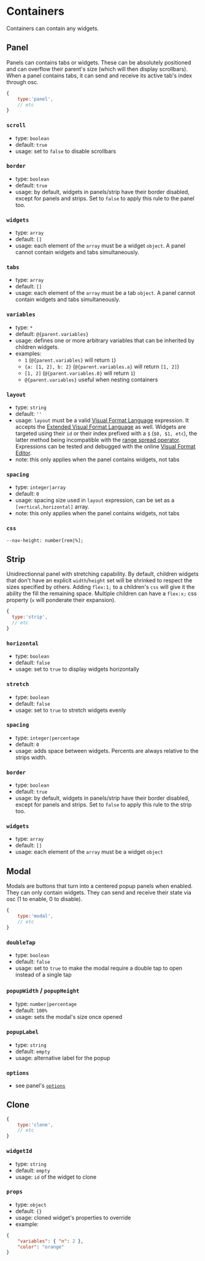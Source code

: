 # Containers

Containers can contain any widgets.


## Panel

Panels can contains tabs or widgets. These can be absolutely positioned and can overflow their parent's size (which will then display scrollbars). When a panel contains tabs, it can send and receive its active tab's index through osc.


```js
{
    type:'panel',
    // etc
}
```

### `scroll`
- type: `boolean`
- default: `true`
- usage: set to `false` to disable scrollbars

### `border`
- type: `boolean`
- default: `true`
- usage: by default, widgets in panels/strip have their border disabled, except for panels and strips. Set to `false` to apply this rule to the panel too.

### `widgets`
- type: `array`
- default: `[]`
- usage: each element of the `array` must be a widget `object`. A panel cannot contain widgets and tabs simultaneously.

### `tabs`
- type: `array`
- default: `[]`
- usage: each element of the `array` must be a tab `object`. A panel cannot contain widgets and tabs simultaneously.


### `variables`<i class="dynamic-prop-icon" title="dynamic"></i>
- type: `*`
- default: `@{parent.variables}`
- usage: defines one or more arbitrary variables that can be inherited by children widgets.
- examples:
  - `1` (`@{parent.variables}` will return `1`)
  - `{a: [1, 2], b: 2}` (`@{parent.variables.a}` will return `[1, 2]`)
  - `[1, 2]` (`@{parent.variables.0}` will return `1`)
  - `@{parent.variables}` useful when nesting containers


### `layout`
- type: `string`
- default: `''`
- usage: `layout` must be a valid [Visual Format Language](https://developer.apple.com/library/content/documentation/UserExperience/Conceptual/AutolayoutPG/VisualFormatLanguage.html) expression. It accepts the [Extended Visual Format Language](https://github.com/IjzerenHein/autolayout.js#extended-visual-format-language-evfl) as well. Widgets are targeted using their `id` or their index prefixed with a `$` (`$0, $1, etc`), the latter method being incompatible with the [range spread operator](https://github.com/IjzerenHein/autolayout.js#view-ranges-spread-operator). Expressions can be tested and debugged with the online [Visual Format Editor](https://rawgit.com/IjzerenHein/visualformat-editor/master/dist/index.html).
- note: this only applies when the panel contains widgets, not tabs

### `spacing`
- type: `integer|array`
- default: `0`
- usage: spacing size used in `layout` expression, can be set as a `[vertical,horizontal]` array.
- note: this only applies when the panel contains widgets, not tabs

### `css`
```
--nav-height: number[rem|%];
```

## Strip

Unidirectionnal panel with stretching capability. By default, children widgets that don't have an explicit `width`/`height` set will be shrinked to respect the sizes specified by others. Adding `flex:1;` to a children's `css` will give it the ability the fill the remaining space. Multiple children can have a `flex:x;` css property (`x` will ponderate their expansion).

```js
{
  type:'strip',
  // etc
}
```

### `horizontal`
- type: `boolean`
- default: `false`
- usage: set to `true` to display widgets horizontally

### `stretch`
- type: `boolean`
- default: `false`
- usage: set to `true` to stretch widgets evenly

### `spacing`
- type: `integer|percentage`
- default: `0`
- usage: adds space between widgets. Percents are always relative to the strips width.

### `border`
- type: `boolean`
- default: `true`
- usage: by default, widgets in panels/strip have their border disabled, except for panels and strips. Set to `false` to apply this rule to the strip too.

### `widgets`
- type: `array`
- default: `[]`
- usage: each element of the `array` must be a widget `object`




## Modal

Modals are buttons that turn into a centered popup panels when enabled. They can only contain widgets. They can send and receive their state via osc (1 to enable, 0 to disable).

```js
{
    type:'modal',
    // etc
}
```

### `doubleTap`
- type: `boolean`
- default: `false`
- usage: set to `true` to make the modal require a double tap to open instead of a single tap

### `popupWidth` / `popupHeight`
- type: `number|percentage`
- default: `100%`
- usage: sets the modal's size once opened

### `popupLabel`
- type: `string`
- default: `empty`
- usage: alternative label for the popup

### `options`
- see panel's [`options`](#panel)


## Clone

```js
{
    type:'clone',
    // etc
}
```

### `widgetId`
- type: `string`
- default: `empty`
- usage: `id` of the widget to clone

### `props`
- type: `object`
- default: `{}`
- usage: cloned widget's properties to override
- example:
```json
{
    "variables": { "n": 2 },
    "color": "orange"    
}
```
